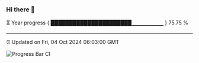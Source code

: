 ### Hi there 👋

⏳ Year progress { ██████████████████████▁▁▁▁▁▁▁▁ } 75.75 %

---

⏰ Updated on Fri, 04 Oct 2024 06:03:00 GMT

![Progress Bar CI](https://github.com/EinsPommes/EinsPommes/blob/main/.github/workflows/main.yml)
